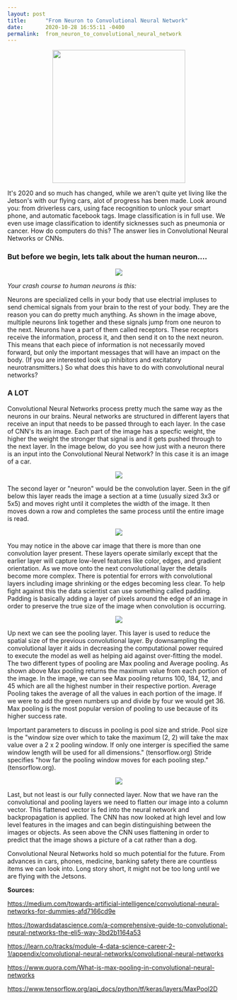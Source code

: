 ```yaml
---
layout: post
title:      "From Neuron to Convolutional Neural Network"
date:       2020-10-28 16:55:11 -0400
permalink:  from_neuron_to_convolutional_neural_network
---
```


<center><img src = "https://media3.giphy.com/media/MVU2q8gaqMDr6wE2x1/giphy.gif" width = "300" heigh = "120"></center>

It's 2020 and so much has changed, while we aren't quite yet living like the Jetson's with our flying cars, alot of progress has been made. Look around you: from driverless cars, using face recognition to unlock your smart phone, and automatic facebook tags. Image classification is in full use. We even use image classification to identify sicknesses such as pneumonia or cancer. How do computers do this? The answer lies in Convolutional Neural Networks or CNNs. 


### But before we begin, lets talk about the human neuron....

<center><img src = 'http://ex-m.eu/wp/wp-content/uploads/2014/11/NEURON-CHAIN.jpg' ></center>

*Your crash course to human neurons is this:*

Neurons are specialized cells in your body that use electrial impluses to send chemical signals from your brain to the rest of your body. They are the reason you can do pretty much anything. As shown in the image above, multiple neurons link together and these signals jump from one neuron to the next. Neurons have a part of them called receptors. These receptors receive the information, process it, and then send it on to the next neuron. This means that each piece of information is not necessarily moved forward, but only the important messages that will have an impact on the body. (If you are interested look up inhibitors and excitatory neurotransmitters.) So what does this have to do with convolutional neural networks?

### A LOT

Convolutional Neural Networks process pretty much the same way as the neurons in our brains. Neural networks are structured in different layers that receive an input that needs to be passed through to each layer. In the case of CNN's its an image. Each part of the image has a specfic weight, the higher the weight the stronger that signal is and it gets pushed through to the next layer. In the image below, do you see how just with a neuron there is an input into the Convolutional Neural Network? In this case it is an image of a car. 


<center><img src = "https://miro.medium.com/max/1000/1*vkQ0hXDaQv57sALXAJquxA.jpeg" ></center>


The second layer or "neuron" would be the convolution layer. Seen in the gif below this layer reads the image a section at a time (usually sized 3x3 or 5x5) and moves right until it completes the width of the image. It then moves down a row and completes the same process until the entire image is read. 

<center><img src = "https://miro.medium.com/max/1920/1*D6iRfzDkz-sEzyjYoVZ73w.gif" ></center>

You may notice in the above car image that there is more than one convolution layer present. These layers operate similarly except that the earlier layer will capture low-level features like color, edges, and gradient orientation. As we move onto the next convolutional layer the details become more complex. There is potential for errors with convolutional layers including image shrinking or the edges becoming less clear. To help fight against this the data scientist can use something called padding. Padding is basically adding a layer of pixels around the edge of an image in order to preserve the true size of the image when convolution is occurring. 

<center><img src = "https://qph.fs.quoracdn.net/main-qimg-939c3123c48e27301f1a89c0a299dca8" ></center>

Up next we can see the pooling layer. This layer is used to reduce the spatial size of the previous convolutional layer. By downsampling the convolutional layer it aids in decreasing the computational power required to execute the model as well as helping aid against over-fitting the model. The two different types of pooling are Max pooling and Average pooling. As shown above Max pooling returns the maximum value from each portion of the image. In the image, we can see Max pooling returns 100, 184, 12, and 45 which are all the highest number in their respective portion. Average Pooling takes the average of all the values in each portion of the image. If we were to add the green numbers up and divide by four we would get 36. Max pooling is the most popular version of pooling to use because of its higher success rate.  


Important parameters to discuss in pooling is pool size and stride. Pool size is the "window size over which to take the maximum (2, 2) will take the max value over a 2 x 2 pooling window. If only one interger is specified the same window length will be used for all dimensions." (tensorflow.org)  Stride specifies "how far the pooling window moves for each pooling step." (tensorflow.org).

<center><img src = "https://missinglink.ai/wp-content/uploads/2019/06/The-Role-of-a-Fully-Connected-Layer-in-a-CNN-700x430.png" > </center>

Last, but not least is our fully connected layer. Now that we have ran the convolutional and pooling layers we need to flatten our image into a column vector. This flattened vector is fed into the neural network and backpropagation is applied. The CNN has now looked at high level and low level features in the images and can begin distinguishing between the images or objects. As seen above the CNN uses flattening in order to predict that the image shows a picture of a cat rather than a dog.

Convolutional Neural Networks hold so much potential for the future. From advances in cars, phones, medicine, banking safety there are countless items we can look into. Long story short, it might not be too long until we are flying with the Jetsons. 



**Sources:**

https://medium.com/towards-artificial-intelligence/convolutional-neural-networks-for-dummies-afd7166cd9e

https://towardsdatascience.com/a-comprehensive-guide-to-convolutional-neural-networks-the-eli5-way-3bd2b1164a53

https://learn.co/tracks/module-4-data-science-career-2-1/appendix/convolutional-neural-networks/convolutional-neural-networks

https://www.quora.com/What-is-max-pooling-in-convolutional-neural-networks

https://www.tensorflow.org/api_docs/python/tf/keras/layers/MaxPool2D



